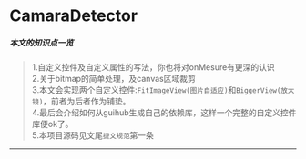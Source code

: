# CamaraDetector
##### 本文的知识点一览  
>1.自定义控件及自定义属性的写法，你也将对onMesure有更深的认识    
2.关于bitmap的简单处理，及canvas区域裁剪  
3.本文会实现两个自定义控件:`FitImageView(图片自适应)`和`BiggerView(放大镜)`，前者为后者作为铺垫。  
4.最后会介绍如何从guihub生成自己的依赖库，这样一个完整的自定义控件库便ok了。  
5.本项目源码见文尾`捷文规范`第一条
---
